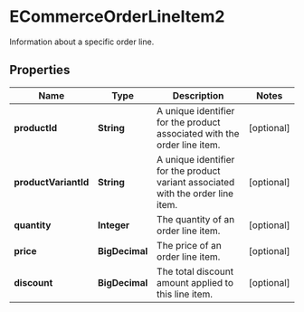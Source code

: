 

# ECommerceOrderLineItem2

Information about a specific order line.

## Properties

| Name | Type | Description | Notes |
|------------ | ------------- | ------------- | -------------|
|**productId** | **String** | A unique identifier for the product associated with the order line item. |  [optional] |
|**productVariantId** | **String** | A unique identifier for the product variant associated with the order line item. |  [optional] |
|**quantity** | **Integer** | The quantity of an order line item. |  [optional] |
|**price** | **BigDecimal** | The price of an order line item. |  [optional] |
|**discount** | **BigDecimal** | The total discount amount applied to this line item. |  [optional] |



